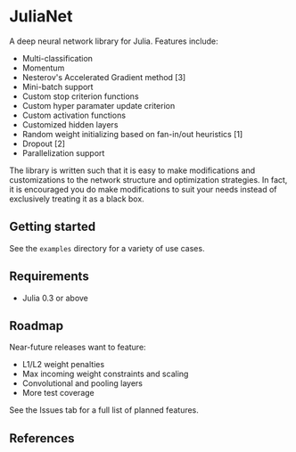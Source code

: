 <!--
To compile:
cat uncompiled_README.md | pandoc --bibliography references.bib --csl citation_style.csl | sed 's/<div class="references">//' | sed 's/<\/div>//' | pandoc -f html -t markdown | sed -e :a -e 's/<[^>]*>//g;/</N;//ba' > README.md
-->
JuliaNet
========

A deep neural network library for Julia. Features include:

-   Multi-classification
-   Momentum
-   Nesterov's Accelerated Gradient method [3]
-   Mini-batch support
-   Custom stop criterion functions
-   Custom hyper paramater update criterion
-   Custom activation functions
-   Customized hidden layers
-   Random weight initializing based on fan-in/out heuristics [1]
-   Dropout [2]
-   Parallelization support

The library is written such that it is easy to make modifications and customizations to the network structure and optimization strategies. In fact, it is encouraged you do make modifications to suit your needs instead of exclusively treating it as a black box.


Getting started
---------------

See the `examples` directory for a variety of use cases.


Requirements
------------

-   Julia 0.3 or above


Roadmap
-------

Near-future releases want to feature:

-   L1/L2 weight penalties
-   Max incoming weight constraints and scaling
-   Convolutional and pooling layers
-   More test coverage

See the Issues tab for a full list of planned features.


References
----------
